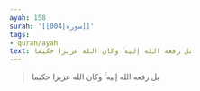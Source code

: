 ```yaml
---
ayah: 158
surah: '[[004|سورة]]'
tags:
- quran/ayah
text: بل رفعه الله إليه ۚ وكان الله عزيزا حكيما
---
```

> بل رفعه الله إليه ۚ وكان الله عزيزا حكيما
